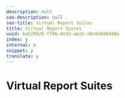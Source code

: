 ```yaml
---
description: null
seo-description: null
seo-title: Virtual Report Suites
title: Virtual Report Suites
uuid: ba520926-f706-4ed3-aea5-a9c8eb96d48e
index: y
internal: n
snippet: y
translate: y
---
```


# Virtual Report Suites


